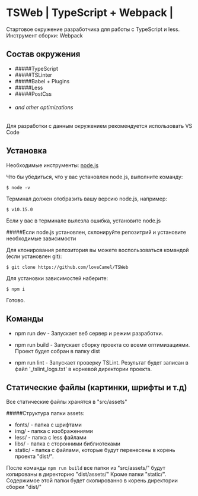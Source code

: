 # TSWeb | TypeScript + Webpack |
Стартовое окружение разработчика для работы с TypeScript и less.
Инструмент сборки: Webpack

Состав окружения
--
- #####TypeScript
- #####TSLinter
- #####Babel + Plugins
- #####Less
- #####PostCss
- ###### and other optimizations
Для разработки с данным окружением рекомендуется использовать VS Code

Установка
--
Необходимые инструменты: 
[node.js](https://nodejs.org)

Что бы убедиться, что у вас установлен node.js, выполните команду:

`$ node -v`

Терминал должен отобразить вашу версию node.js, например:

`$ v10.15.0`

Если у вас в терминале вылезла ошибка, установите node.js

#####Если node.js установлен, склонируйте репозитрий и установите необходимые зависимости

Для клонирования репозитория вы можете воспользоваться командой 
(если установлен git):

`$ git clone https://github.com/loveCamel/TSWeb`

Для установки зависимостей наберите:

`$ npm i`

Готово.

Команды
--
- npm run dev - Запускает веб сервер и режим разработки.

- npm run build - Запускает сборку проекта со всеми оптимизациями. 
Проект будет собран в папку dist

- npm run lint - Запускает проверку TSLint. 
Результат будет записан в файл '_tslint_logs.txt' в корневой директории проекта.

Статические файлы (картинки, шрифты и т.д)
--
Все статические файлы хранятся в "src/assets"

#####Структура папки assets:

- fonts/ - папка с шрифтами
- img/ - папка с изображениями
- less/ - папка с less файлами
- libs/ - папка с сторонними библиотеками
- static/ - папка с файлами, которые будут перенесены в корень проекта "dist/".

После команды `npm run build` все папки из "src/assets/" будут копированы в директорию "dist/assets/"
Кроме папки "static/". Содержимое этой папки будет скопированно в корень директории сборки "dist/"
